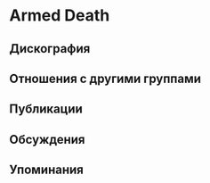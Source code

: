 # Armed Death



## Дискография


## Отношения с другими группами


## Публикации


## Обсуждения


## Упоминания

